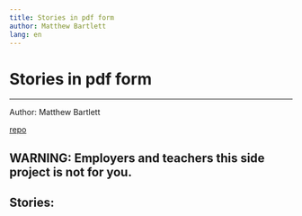 ```yaml
---
title: Stories in pdf form
author: Matthew Bartlett
lang: en
---
```

# Stories in pdf form
_____________________

Author: Matthew Bartlett

[repo](https://github.com/CTHULHU-Jesus/fiction)

## **WARNING:** Employers and teachers this side project is not for you. 

## Stories:

